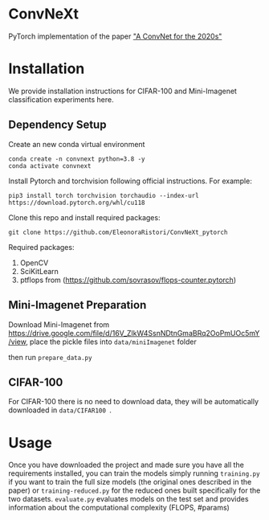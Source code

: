 # ConvNeXt 
PyTorch implementation of the paper ["A ConvNet for the 2020s"](https://arxiv.org/pdf/2201.03545.pdf)


# Installation

We provide installation instructions for CIFAR-100 and Mini-Imagenet classification experiments here.

## Dependency Setup
Create an new conda virtual environment
```
conda create -n convnext python=3.8 -y
conda activate convnext
```

Install Pytorch and torchvision following official instructions. For example:
```
pip3 install torch torchvision torchaudio --index-url https://download.pytorch.org/whl/cu118
```

Clone this repo and install required packages:
```
git clone https://github.com/EleonoraRistori/ConvNeXt_pytorch
```
Required packages:

1. OpenCV
2. SciKitLearn
3. ptflops from (https://github.com/sovrasov/flops-counter.pytorch)


## Mini-Imagenet Preparation

Download Mini-Imagenet from https://drive.google.com/file/d/16V_ZlkW4SsnNDtnGmaBRq2OoPmUOc5mY/view, place the pickle files into ```data/miniImagenet``` folder

then run ```prepare_data.py```


## CIFAR-100 
For CIFAR-100 there is no need to download data, they will be automatically downloaded in ```data/CIFAR100 ```.


# Usage
Once you have downloaded the project and made sure you have all the requirements installed, you can train the models simply 
running ```training.py``` if you want to train the full size models (the original ones described in the paper) or 
```training-reduced.py``` for the reduced ones built specifically for the two datasets.
```evaluate.py``` evaluates models on the test set and provides information about the computational complexity (FLOPS, #params)



